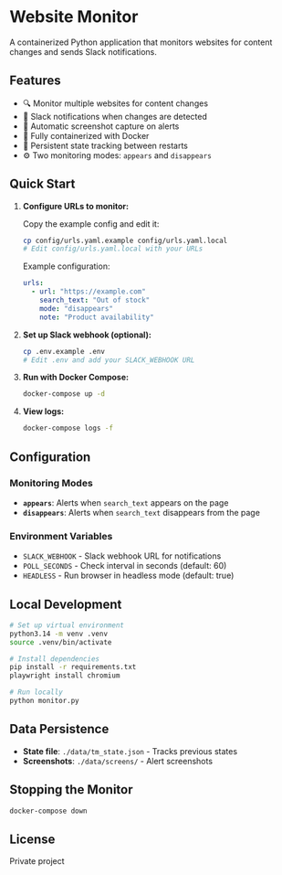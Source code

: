# Website Monitor

A containerized Python application that monitors websites for content changes and sends Slack notifications.

## Features

- 🔍 Monitor multiple websites for content changes
- 🔔 Slack notifications when changes are detected
- 📸 Automatic screenshot capture on alerts
- 🐳 Fully containerized with Docker
- 🔄 Persistent state tracking between restarts
- ⚙️ Two monitoring modes: `appears` and `disappears`

## Quick Start

1. **Configure URLs to monitor:**

   Copy the example config and edit it:
   ```bash
   cp config/urls.yaml.example config/urls.yaml.local
   # Edit config/urls.yaml.local with your URLs
   ```

   Example configuration:
   ```yaml
   urls:
     - url: "https://example.com"
       search_text: "Out of stock"
       mode: "disappears"
       note: "Product availability"
   ```

2. **Set up Slack webhook (optional):**

   ```bash
   cp .env.example .env
   # Edit .env and add your SLACK_WEBHOOK URL
   ```

3. **Run with Docker Compose:**

   ```bash
   docker-compose up -d
   ```

4. **View logs:**

   ```bash
   docker-compose logs -f
   ```

## Configuration

### Monitoring Modes

- **`appears`**: Alerts when `search_text` appears on the page
- **`disappears`**: Alerts when `search_text` disappears from the page

### Environment Variables

- `SLACK_WEBHOOK` - Slack webhook URL for notifications
- `POLL_SECONDS` - Check interval in seconds (default: 60)
- `HEADLESS` - Run browser in headless mode (default: true)

## Local Development

```bash
# Set up virtual environment
python3.14 -m venv .venv
source .venv/bin/activate

# Install dependencies
pip install -r requirements.txt
playwright install chromium

# Run locally
python monitor.py
```

## Data Persistence

- **State file**: `./data/tm_state.json` - Tracks previous states
- **Screenshots**: `./data/screens/` - Alert screenshots

## Stopping the Monitor

```bash
docker-compose down
```

## License

Private project
